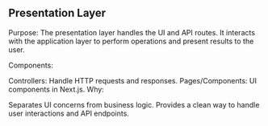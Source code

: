## Presentation Layer
Purpose:
The presentation layer handles the UI and API routes. It interacts with the application layer to perform operations and present results to the user.

Components:

Controllers: Handle HTTP requests and responses.
Pages/Components: UI components in Next.js.
Why:

Separates UI concerns from business logic.
Provides a clean way to handle user interactions and API endpoints.